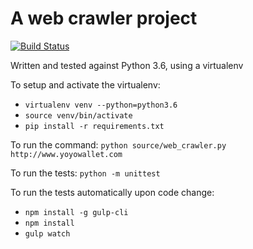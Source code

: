 # A web crawler project

[![Build Status](https://travis-ci.org/discopatrick/web-crawler.svg?branch=develop)](https://travis-ci.org/discopatrick/web-crawler)

Written and tested against Python 3.6, using a virtualenv

To setup and activate the virtualenv:
* `virtualenv venv --python=python3.6`
* `source venv/bin/activate`
* `pip install -r requirements.txt`

To run the command: `python source/web_crawler.py http://www.yoyowallet.com`

To run the tests: `python -m unittest`

To run the tests automatically upon code change:
* `npm install -g gulp-cli`
* `npm install`
* `gulp watch`
